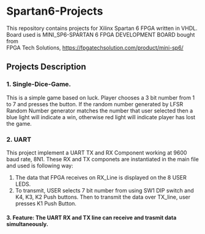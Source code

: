 # Spartan6-Projects

This repository contains projects for Xilinx Spartan 6 FPGA written in VHDL. 
Board used is MINI_SP6-SPARTAN 6 FPGA DEVELOPMENT BOARD bought from  
FPGA Tech Solutions, https://fpgatechsolution.com/product/mini-sp6/

## Projects Description 

### 1. Single-Dice-Game. 
This is a simple game based on luck. Player chooses a 3 bit number from 1 to 7 and presses the button.
If the random number generated by LFSR Random Number generator matches the number that user selected 
then a blue light will indicate a win, otherwise red light will indicate player has lost the game.

### 2. UART
This project implement a UART TX and RX Component working at 9600 baud rate, 8N1. These RX and TX componets are instantiated in the main file
and used is following way:  
1. The data that FPGA receives on RX_Line is displayed on the 8 USER LEDS.  
2. To transmit, USER selects 7 bit number from using SW1 DIP switch and K4, K3, K2 Push buttons. Then to transmit the data over TX_line, user presses K1 Push Button.  
#### 3. Feature: The UART RX and TX line can receive and trasmit data simultaneously. 
